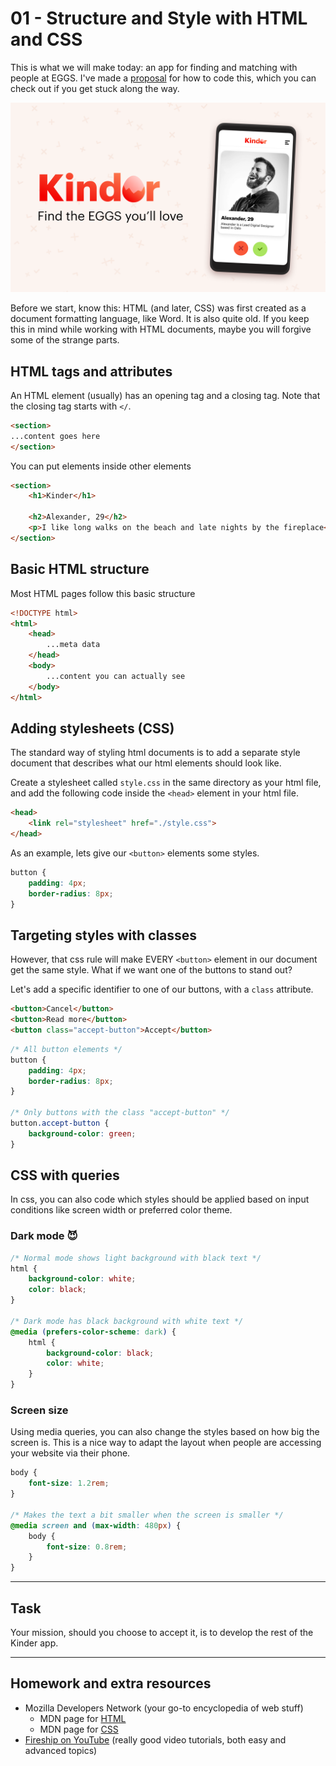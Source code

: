 # 01 - Structure and Style with HTML and CSS

This is what we will make today: an app for finding and matching with people at EGGS. I've made a [proposal](https://codesandbox.io/s/kinderapp-jog8u?file=/index.html) for how to code this, which you can check out if you get stuck along the way.

![Hero image](assets/Hero.png)

Before we start, know this: HTML (and later, CSS) was first created as a document formatting language, like Word. It is also quite old. If you keep this in mind while working with HTML documents, maybe you will forgive some of the strange parts.

## HTML tags and attributes
An HTML element (usually) has an opening tag and a closing tag. Note that the closing tag starts with `</`.

```html
<section>
...content goes here
</section>
```

You can put elements inside other elements

```html
<section>
	<h1>Kinder</h1>

	<h2>Alexander, 29</h2>
	<p>I like long walks on the beach and late nights by the fireplace</p>
</section>
```

## Basic HTML structure
Most HTML pages follow this basic structure

```html
<!DOCTYPE html>
<html>
	<head>
		...meta data
	</head>
	<body>
		...content you can actually see
	</body>
</html>
```

## Adding stylesheets (CSS)
The standard way of styling html documents is to add a separate style document that describes what our html elements should look like. 

Create a stylesheet called `style.css` in the same directory as your html file, and add the following code inside the `<head>` element in your html file.

```html
<head>
	<link rel="stylesheet" href="./style.css">
</head>
```

As an example, lets give our `<button>` elements some styles.

```css
button {
	padding: 4px;
	border-radius: 8px;
}
```


## Targeting styles with classes
However, that css rule will make EVERY `<button>` element in our document get the same style. What if we want one of the buttons to stand out?

Let's add a specific identifier to one of our buttons, with a `class` attribute.

```html
<button>Cancel</button>
<button>Read more</button>
<button class="accept-button">Accept</button>
```

```css
/* All button elements */
button {
	padding: 4px;
	border-radius: 8px;
}

/* Only buttons with the class "accept-button" */
button.accept-button {
	background-color: green;
}
```

## CSS with queries
In css, you can also code which styles should be applied based on input conditions like screen width or preferred color theme.

### Dark mode 😈
```css
/* Normal mode shows light background with black text */
html {
	background-color: white;
	color: black;
}

/* Dark mode has black background with white text */
@media (prefers-color-scheme: dark) {
	html {
		background-color: black;
		color: white;
	}
}
```

### Screen size
Using media queries, you can also change the styles based on how big the screen is. This is a nice way to adapt the layout when people are accessing your website via their phone.

```css
body {
	font-size: 1.2rem;
}

/* Makes the text a bit smaller when the screen is smaller */
@media screen and (max-width: 480px) {
	body {
		font-size: 0.8rem;
	}
}
```


---
## Task
Your mission, should you choose to accept it, is to develop the rest of the Kinder app.

---
## Homework and extra resources
* Mozilla Developers Network (your go-to encyclopedia of web stuff)
	* MDN page for [HTML](https://developer.mozilla.org/en-US/docs/Web/HTML)
	* MDN page for [CSS](https://developer.mozilla.org/en-US/docs/Web/CSS)
* [Fireship on YouTube](https://www.youtube.com/c/AngularFirebase/featured) (really good video tutorials, both easy and advanced topics)
